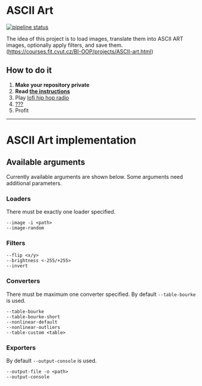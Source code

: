 # ASCII Art

[![pipeline status](https://gitlab.fit.cvut.cz/BI-OOP/B201/asciiart/badges/master/pipeline.svg)](https://gitlab.fit.cvut.cz/BI-OOP/B201/asciiart)

The idea of this project is to load images, translate them into ASCII ART images, optionally apply filters, and save
them. (https://courses.fit.cvut.cz/BI-OOP/projects/ASCII-art.html)

## How to do it

1. **Make your repository private**
2. **Read [the instructions](https://courses.fit.cvut.cz/BI-OOP/projects/ASCII-art.html)**
3. Play [lofi hip hop radio](https://www.youtube.com/watch?v=jfKfPfyJRdk)
4. [???](https://www.youtube.com/watch?v=ZXsQAXx_ao0)
5. Profit

---

# ASCII Art implementation

## Available arguments

Currently available arguments are shown below. Some arguments need additional parameters.

### Loaders

There must be exactly one loader specified.

```
--image -i <path>
--image-random
```

### Filters

```
--flip <x/y>
--brightness <-255/+255>
--invert
```

### Converters

There must be maximum one converter specified.
By default `--table-bourke` is used.

```
--table-bourke
--table-bourke-short
--nonlinear-default
--nonlinear-outliers
--table-custom <table>
```

### Exporters

By default `--output-console` is used.

```
--output-file -o <path>
--output-console
```